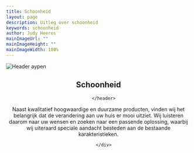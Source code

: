 ```yaml
---
title: Schoonheid
layout: page
description: Uitleg over schoonheid
keywords: schoonheid
author: Judy Heeres
mainImageUrl: ""
mainImageHeight: ""
mainImageWidth: 100%
---
```


<article class="blog full">
    <div class="image">
        <img src="/img/zonwering.jpg" alt="Header aypen">
    </div>
    <!-- Inner -->
    <div class="inner">
        <header>
            <h1>Schoonheid</h1>
          
        </header>
<p>Naast kwalitatief hoogwaardige en duurzame producten, vinden wij het belangrijk dat de verandering aan uw huis er mooi uitziet. Wij luisteren daarom naar uw wensen en zoeken naar een passende oplossing, waarbij wij uiteraard speciale aandacht besteden aan de bestaande karakteristieken.</p>

        
        </div>
</article>
